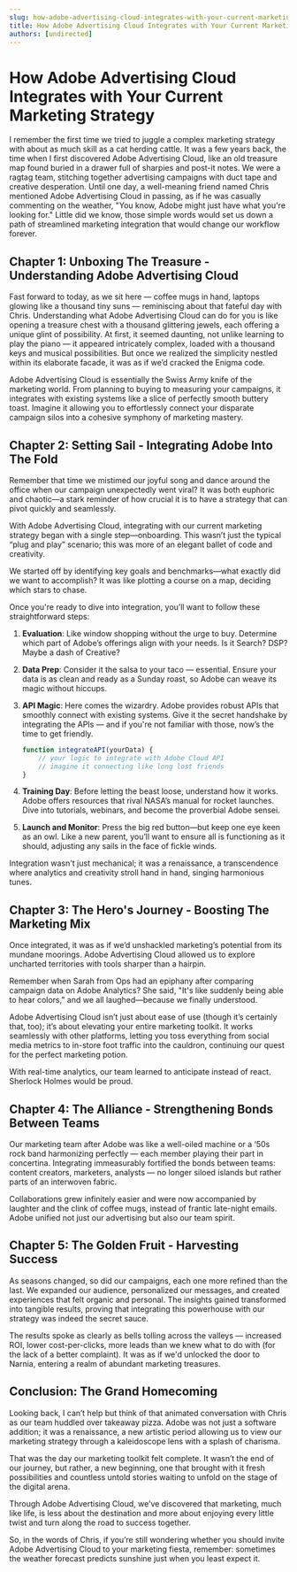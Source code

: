 ```yaml
---
slug: how-adobe-advertising-cloud-integrates-with-your-current-marketing-strategy
title: How Adobe Advertising Cloud Integrates with Your Current Marketing Strategy
authors: [undirected]
---
```



# How Adobe Advertising Cloud Integrates with Your Current Marketing Strategy

I remember the first time we tried to juggle a complex marketing strategy with about as much skill as a cat herding cattle. It was a few years back, the time when I first discovered Adobe Advertising Cloud, like an old treasure map found buried in a drawer full of sharpies and post-it notes. We were a ragtag team, stitching together advertising campaigns with duct tape and creative desperation. Until one day, a well-meaning friend named Chris mentioned Adobe Advertising Cloud in passing, as if he was casually commenting on the weather, "You know, Adobe might just have what you're looking for." Little did we know, those simple words would set us down a path of streamlined marketing integration that would change our workflow forever.

## **Chapter 1: Unboxing The Treasure - Understanding Adobe Advertising Cloud**

Fast forward to today, as we sit here — coffee mugs in hand, laptops glowing like a thousand tiny suns — reminiscing about that fateful day with Chris. Understanding what Adobe Advertising Cloud can do for you is like opening a treasure chest with a thousand glittering jewels, each offering a unique glint of possibility. At first, it seemed daunting, not unlike learning to play the piano — it appeared intricately complex, loaded with a thousand keys and musical possibilities. But once we realized the simplicity nestled within its elaborate facade, it was as if we’d cracked the Enigma code.

Adobe Advertising Cloud is essentially the Swiss Army knife of the marketing world. From planning to buying to measuring your campaigns, it integrates with existing systems like a slice of perfectly smooth buttery toast. Imagine it allowing you to effortlessly connect your disparate campaign silos into a cohesive symphony of marketing mastery.

## **Chapter 2: Setting Sail - Integrating Adobe Into The Fold**

Remember that time we mistimed our joyful song and dance around the office when our campaign unexpectedly went viral? It was both euphoric and chaotic—a stark reminder of how crucial it is to have a strategy that can pivot quickly and seamlessly.

With Adobe Advertising Cloud, integrating with our current marketing strategy began with a single step—onboarding. This wasn’t just the typical “plug and play” scenario; this was more of an elegant ballet of code and creativity. 

We started off by identifying key goals and benchmarks—what exactly did we want to accomplish? It was like plotting a course on a map, deciding which stars to chase.

Once you're ready to dive into integration, you’ll want to follow these straightforward steps:

1. **Evaluation**: Like window shopping without the urge to buy. Determine which part of Adobe’s offerings align with your needs. Is it Search? DSP? Maybe a dash of Creative?

2. **Data Prep**: Consider it the salsa to your taco — essential. Ensure your data is as clean and ready as a Sunday roast, so Adobe can weave its magic without hiccups.

3. **API Magic**: Here comes the wizardry. Adobe provides robust APIs that smoothly connect with existing systems. Give it the secret handshake by integrating the APIs — and if you're not familiar with those, now’s the time to get friendly.

    ```javascript
    function integrateAPI(yourData) {
        // your logic to integrate with Adobe Cloud API
        // imagine it connecting like long lost friends
    }
    ```

4. **Training Day**: Before letting the beast loose, understand how it works. Adobe offers resources that rival NASA’s manual for rocket launches. Dive into tutorials, webinars, and become the proverbial Adobe sensei.

5. **Launch and Monitor**: Press the big red button—but keep one eye keen as an owl. Like a new parent, you’ll want to ensure all is functioning as it should, adjusting any sails in the face of fickle winds.

Integration wasn't just mechanical; it was a renaissance, a transcendence where analytics and creativity stroll hand in hand, singing harmonious tunes. 

## **Chapter 3: The Hero's Journey - Boosting The Marketing Mix**

Once integrated, it was as if we’d unshackled marketing’s potential from its mundane moorings. Adobe Advertising Cloud allowed us to explore uncharted territories with tools sharper than a hairpin.

Remember when Sarah from Ops had an epiphany after comparing campaign data on Adobe Analytics? She said, "It's like suddenly being able to hear colors," and we all laughed—because we finally understood.

Adobe Advertising Cloud isn’t just about ease of use (though it’s certainly that, too); it’s about elevating your entire marketing toolkit. It works seamlessly with other platforms, letting you toss everything from social media metrics to in-store foot traffic into the cauldron, continuing our quest for the perfect marketing potion.

With real-time analytics, our team learned to anticipate instead of react. Sherlock Holmes would be proud. 

## **Chapter 4: The Alliance - Strengthening Bonds Between Teams**

Our marketing team after Adobe was like a well-oiled machine or a ‘50s rock band harmonizing perfectly — each member playing their part in concertina. Integrating immeasurably fortified the bonds between teams: content creators, marketers, analysts — no longer siloed islands but rather parts of an interwoven fabric.

Collaborations grew infinitely easier and were now accompanied by laughter and the clink of coffee mugs, instead of frantic late-night emails. Adobe unified not just our advertising but also our team spirit.

## **Chapter 5: The Golden Fruit - Harvesting Success**

As seasons changed, so did our campaigns, each one more refined than the last. We expanded our audience, personalized our messages, and created experiences that felt organic and personal. The insights gained transformed into tangible results, proving that integrating this powerhouse with our strategy was indeed the secret sauce.

The results spoke as clearly as bells tolling across the valleys — increased ROI, lower cost-per-clicks, more leads than we knew what to do with (for the lack of a better complaint). It was as if we'd unlocked the door to Narnia, entering a realm of abundant marketing treasures.

## **Conclusion: The Grand Homecoming**

Looking back, I can’t help but think of that animated conversation with Chris as our team huddled over takeaway pizza. Adobe was not just a software addition; it was a renaissance, a new artistic period allowing us to view our marketing strategy through a kaleidoscope lens with a splash of charisma.

That was the day our marketing toolkit felt complete. It wasn’t the end of our journey, but rather, a new beginning, one that brought with it fresh possibilities and countless untold stories waiting to unfold on the stage of the digital arena. 

Through Adobe Advertising Cloud, we’ve discovered that marketing, much like life, is less about the destination and more about enjoying every little twist and turn along the road to success together.

So, in the words of Chris, if you’re still wondering whether you should invite Adobe Advertising Cloud to your marketing fiesta, remember: sometimes the weather forecast predicts sunshine just when you least expect it.
